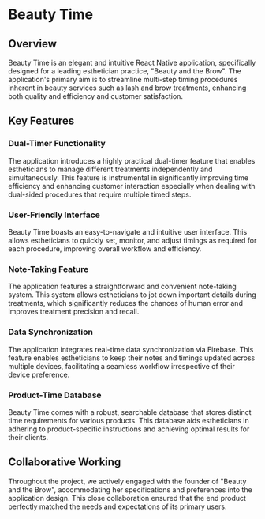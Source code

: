 # Beauty Time

## Overview

Beauty Time is an elegant and intuitive React Native application, specifically designed for a leading esthetician practice, "Beauty and the Brow". The application's primary aim is to streamline multi-step timing procedures inherent in beauty services such as lash and brow treatments, enhancing both quality and efficiency and customer satisfaction.

## Key Features

### Dual-Timer Functionality

The application introduces a highly practical dual-timer feature that enables estheticians to manage different treatments independently and simultaneously. This feature is instrumental in significantly improving time efficiency and enhancing customer interaction especially when dealing with dual-sided procedures that require multiple timed steps.

### User-Friendly Interface

Beauty Time boasts an easy-to-navigate and intuitive user interface. This allows estheticians to quickly set, monitor, and adjust timings as required for each procedure, improving overall workflow and efficiency.

### Note-Taking Feature

The application features a straightforward and convenient note-taking system. This system allows estheticians to jot down important details during treatments, which significantly reduces the chances of human error and improves treatment precision and recall.

### Data Synchronization

The application integrates real-time data synchronization via Firebase. This feature enables estheticians to keep their notes and timings updated across multiple devices, facilitating a seamless workflow irrespective of their device preference.

### Product-Time Database

Beauty Time comes with a robust, searchable database that stores distinct time requirements for various products. This database aids estheticians in adhering to product-specific instructions and achieving optimal results for their clients.

## Collaborative Working

Throughout the project, we actively engaged with the founder of "Beauty and the Brow", accommodating her specifications and preferences into the application design. This close collaboration ensured that the end product perfectly matched the needs and expectations of its primary users.
